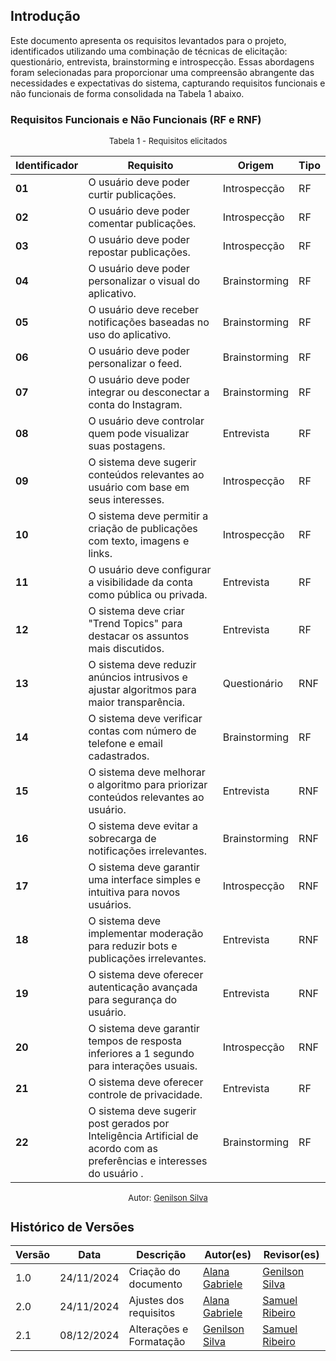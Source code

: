 ## Introdução

Este documento apresenta os requisitos levantados para o projeto, identificados utilizando uma combinação de técnicas de elicitação: questionário, entrevista, brainstorming e introspecção. Essas abordagens foram selecionadas para proporcionar uma compreensão abrangente das necessidades e expectativas do sistema, capturando requisitos funcionais e não funcionais de forma consolidada na Tabela 1 abaixo.

### Requisitos Funcionais e Não Funcionais (RF e RNF)

<font size="2"><p style="text-align: center">Tabela 1 - Requisitos elicitados </p></font>

| **Identificador** | **Requisito**                                                                                                           | **Origem**    | **Tipo** |
| ----------------- | ----------------------------------------------------------------------------------------------------------------------- | ------------- | -------- |
| **01**            | O usuário deve poder curtir publicações.                                                                                | Introspecção  | RF       |
| **02**            | O usuário deve poder comentar publicações.                                                                              | Introspecção  | RF       |
| **03**            | O usuário deve poder repostar publicações.                                                                              | Introspecção  | RF       |
| **04**            | O usuário deve poder personalizar o visual do aplicativo.                                                               | Brainstorming | RF       |
| **05**            | O usuário deve receber notificações baseadas no uso do aplicativo.                                                      | Brainstorming | RF       |
| **06**            | O usuário deve poder personalizar o feed.                                                                               | Brainstorming | RF       |
| **07**            | O usuário deve poder integrar ou desconectar a conta do Instagram.                                                      | Brainstorming | RF       |
| **08**            | O usuário deve controlar quem pode visualizar suas postagens.                                                           | Entrevista    | RF       |
| **09**            | O sistema deve sugerir conteúdos relevantes ao usuário com base em seus interesses.                                     | Introspecção  | RF       |
| **10**            | O sistema deve permitir a criação de publicações com texto, imagens e links.                                            | Introspecção  | RF       |
| **11**            | O usuário deve configurar a visibilidade da conta como pública ou privada.                                              | Entrevista    | RF       |
| **12**            | O sistema deve criar "Trend Topics" para destacar os assuntos mais discutidos.                                          | Entrevista    | RF       |
| **13**            | O sistema deve reduzir anúncios intrusivos e ajustar algoritmos para maior transparência.                               | Questionário  | RNF      |
| **14**            | O sistema deve verificar contas com número de telefone e email cadastrados.                                             | Brainstorming | RF       |
| **15**            | O sistema deve melhorar o algoritmo para priorizar conteúdos relevantes ao usuário.                                     | Entrevista    | RNF      |
| **16**            | O sistema deve evitar a sobrecarga de notificações irrelevantes.                                                        | Brainstorming | RNF      |
| **17**            | O sistema deve garantir uma interface simples e intuitiva para novos usuários.                                          | Introspecção  | RNF      |
| **18**            | O sistema deve implementar moderação para reduzir bots e publicações irrelevantes.                                      | Entrevista    | RNF      |
| **19**            | O sistema deve oferecer autenticação avançada para segurança do usuário.                                                | Entrevista    | RNF      |
| **20**            | O sistema deve garantir tempos de resposta inferiores a 1 segundo para interações usuais.                               | Introspecção  | RNF      |
| **21**            | O sistema deve oferecer controle de privacidade.                                                                        | Entrevista    | RF       |
| **22**            | O sistema deve sugerir post gerados por Inteligência Artificial de acordo com as preferências e interesses do usuário . | Brainstorming | RF       |

<font size="2"><p style="text-align: center; font-size: 14px;">
Autor: <a href="https://github.com/GenilsonJrs" target="_blank">Genilson Silva </a>

## Histórico de Versões

| **Versão** | **Data**   | **Descrição**           | **Autor(es)**                                      | **Revisor(es)**                                    |
| ---------- | ---------- | ----------------------- | -------------------------------------------------- | -------------------------------------------------- |
| 1.0        | 24/11/2024 | Criação do documento    | [Alana Gabriele](https://github.com/alanagabriele) | [Genilson Silva](https://github.com/GenilsonJrs)   |
| 2.0        | 24/11/2024 | Ajustes dos requisitos  | [Alana Gabriele](https://github.com/alanagabriele) | [Samuel Ribeiro](https://github.com/SamuelRicosta) |
| 2.1        | 08/12/2024 | Alterações e Formatação | [Genilson Silva](https://github.com/GenilsonJrs)   | [Samuel Ribeiro](https://github.com/SamuelRicosta) |
